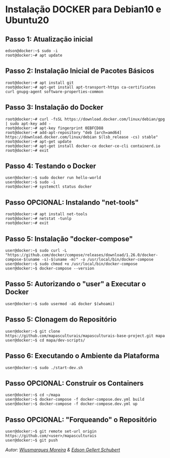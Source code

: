 # Instalação DOCKER para **Debian10** e **Ubuntu20**

## Passo 1: Atualização inicial
```
edson@docker:~$ sudo -i
root@docker:~# apt update
```
## Passo 2: Instalação Inicial de Pacotes Básicos
```
root@docker:~# apt install git
root@docker:~# apt-get install apt-transport-https ca-certificates curl gnupg-agent software-properties-common
```
## Passo 3: Instalação do Docker
```
root@docker:~# curl -fsSL https://download.docker.com/linux/debian/gpg | sudo apt-key add -
root@docker:~# apt-key fingerprint 0EBFCD88
root@docker:~# add-apt-repository "deb [arch=amd64] https://download.docker.com/linux/debian $(lsb_release -cs) stable"
root@docker:~# apt-get update
root@docker:~# apt-get install docker-ce docker-ce-cli containerd.io
root@docker:~# exit
```
## Passo 4: Testando o Docker
```
user@docker:~$ sudo docker run hello-world
user@docker:~$ sudo -i
root@docker:~# systemctl status docker
```
## Passo OPCIONAL: Instalando "net-tools"
```
root@docker:~# apt install net-tools
root@docker:~# netstat -tunlp
root@docker:~# exit
```
## Passo 5: Instalação "docker-compose"
```
user@docker:~$ sudo curl -L "https://github.com/docker/compose/releases/download/1.26.0/docker-compose-$(uname -s)-$(uname -m)" -o /usr/local/bin/docker-compose
user@docker:~$ sudo chmod +x /usr/local/bin/docker-compose
user@docker:~$ docker-compose --version
```
## Passo 5: Autorizando o "user" a Executar o Docker
```
user@docker:~$ sudo usermod -aG docker $(whoami)
```
## Passo 5: Clonagem do Repositório
```
user@docker:~$ git clone https://github.com/mapasculturais/mapasculturais-base-project.git mapa
user@docker:~$ cd mapa/dev-scripts/
```
## Passo 6: Executando o Ambiente da Plataforma
```
user@docker:~$ sudo ./start-dev.sh
```
## Passo OPCIONAL: Construir os Containers
```
user@docker:~$ cd ~/mapa
user@docker:~$ docker-compose -f docker-compose.dev.yml build
user@docker:~$ docker-compose -f docker-compose.dev.yml up
```
## Passo OPCIONAL: "Forqueando" o Repositório
```
user@docker:~$ git remote set-url origin https://github.com/<user>/mapasculturais
user@docker:~$ git push
```

_Autor: [Wiusmarques Moreira](https://github.com/wiusmarques/) & [Edson Gellert Schubert](https://github.com/edsongs/)_
